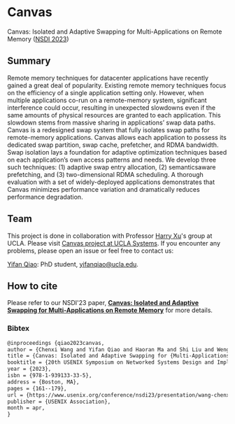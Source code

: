 # Canvas
Canvas: Isolated and Adaptive Swapping for Multi-Applications on Remote Memory ([NSDI 2023](https://www.usenix.org/conference/nsdi23/presentation/wang-chenxi))

## Summary
Remote memory techniques for datacenter applications have recently gained a great deal of popularity. Existing remote memory techniques focus on the efficiency of a single application setting only. However, when multiple applications co-run on a remote-memory system, significant interference could occur, resulting in unexpected slowdowns even if the same amounts of physical resources are granted to each application. This slowdown stems from massive sharing in applications’ swap data paths. Canvas is a redesigned swap system that fully isolates swap paths for remote-memory applications. Canvas allows each application to possess its dedicated swap partition, swap cache, prefetcher, and RDMA bandwidth. Swap isolation lays a foundation for adaptive optimization techniques based on each application’s own access patterns and needs. We develop three such techniques: (1) adaptive swap entry allocation, (2) semanticsaware prefetching, and (3) two-dimensional RDMA scheduling. A thorough evaluation with a set of widely-deployed applications demonstrates that Canvas minimizes performance variation and dramatically reduces performance degradation.

## Team
This project is done in collaboration with Professor [Harry Xu](http://web.cs.ucla.edu/~harryxu/)'s group at UCLA. Please visit [Canvas project at UCLA Systems](https://github.com/uclasystem/canvas). If you encounter any problems, please open an issue or feel free to contact us:

[Yifan Qiao](https://web.cs.ucla.edu/~yifan/): PhD student, [yifanqiao@ucla.edu](mailto:yifanqiao@ucla.edu).

## How to cite 
Please refer to our NSDI'23 paper, **[Canvas: Isolated and Adaptive Swapping for Multi-Applications on Remote Memory](https://www.usenix.org/system/files/nsdi23-wang-chenxi.pdf)** for more details. 

### Bibtex  
```txt
@inproceedings {qiao2023canvas,
author = {Chenxi Wang and Yifan Qiao and Haoran Ma and Shi Liu and Wenguang Chen and Ravi Netravali and Miryung Kim and Guoqing Harry Xu},
title = {Canvas: Isolated and Adaptive Swapping for {Multi-Applications} on Remote Memory},
booktitle = {20th USENIX Symposium on Networked Systems Design and Implementation (NSDI 23)},
year = {2023},
isbn = {978-1-939133-33-5},
address = {Boston, MA},
pages = {161--179},
url = {https://www.usenix.org/conference/nsdi23/presentation/wang-chenxi},
publisher = {USENIX Association},
month = apr,
}
```
